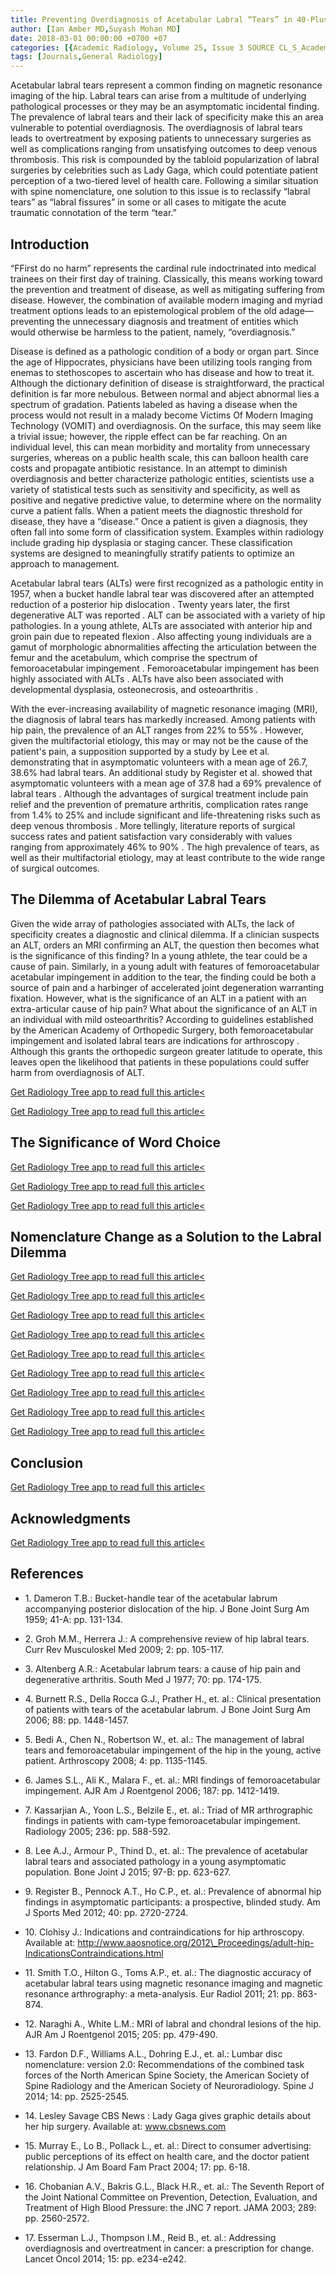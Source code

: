 ```yaml
---
title: Preventing Overdiagnosis of Acetabular Labral “Tears” in 40-Plus-year-old Patients
author: [Ian Amber MD,Suyash Mohan MD]
date: 2018-03-01 00:00:00 +0700 +07
categories: [{Academic Radiology, Volume 25, Issue 3 SOURCE CL_S_AcademicRadiologyVolume25Issue3 1}]
tags: [Journals,General Radiology]
---
```

Acetabular labral tears represent a common finding on magnetic resonance imaging of the hip. Labral tears can arise from a multitude of underlying pathological processes or they may be an asymptomatic incidental finding. The prevalence of labral tears and their lack of specificity make this an area vulnerable to potential overdiagnosis. The overdiagnosis of labral tears leads to overtreatment by exposing patients to unnecessary surgeries as well as complications ranging from unsatisfying outcomes to deep venous thrombosis. This risk is compounded by the tabloid popularization of labral surgeries by celebrities such as Lady Gaga, which could potentiate patient perception of a two-tiered level of health care. Following a similar situation with spine nomenclature, one solution to this issue is to reclassify “labral tears” as “labral fissures” in some or all cases to mitigate the acute traumatic connotation of the term “tear.”

## Introduction

“FFirst do no harm” represents the cardinal rule indoctrinated into medical trainees on their first day of training. Classically, this means working toward the prevention and treatment of disease, as well as mitigating suffering from disease. However, the combination of available modern imaging and myriad treatment options leads to an epistemological problem of the old adage—preventing the unnecessary diagnosis and treatment of entities which would otherwise be harmless to the patient, namely, “overdiagnosis.”

Disease is defined as a pathologic condition of a body or organ part. Since the age of Hippocrates, physicians have been utilizing tools ranging from enemas to stethoscopes to ascertain who has disease and how to treat it. Although the dictionary definition of disease is straightforward, the practical definition is far more nebulous. Between normal and abject abnormal lies a spectrum of gradation. Patients labeled as having a disease when the process would not result in a malady become Victims Of Modern Imaging Technology (VOMIT) and overdiagnosis. On the surface, this may seem like a trivial issue; however, the ripple effect can be far reaching. On an individual level, this can mean morbidity and mortality from unnecessary surgeries, whereas on a public health scale, this can balloon health care costs and propagate antibiotic resistance. In an attempt to diminish overdiagnosis and better characterize pathologic entities, scientists use a variety of statistical tests such as sensitivity and specificity, as well as positive and negative predictive value, to determine where on the normality curve a patient falls. When a patient meets the diagnostic threshold for disease, they have a “disease.” Once a patient is given a diagnosis, they often fall into some form of classification system. Examples within radiology include grading hip dysplasia or staging cancer. These classification systems are designed to meaningfully stratify patients to optimize an approach to management.

Acetabular labral tears (ALTs) were first recognized as a pathologic entity in 1957, when a bucket handle labral tear was discovered after an attempted reduction of a posterior hip dislocation . Twenty years later, the first degenerative ALT was reported . ALT can be associated with a variety of hip pathologies. In a young athlete, ALTs are associated with anterior hip and groin pain due to repeated flexion . Also affecting young individuals are a gamut of morphologic abnormalities affecting the articulation between the femur and the acetabulum, which comprise the spectrum of femoroacetabular impingement . Femoroacetabular impingement has been highly associated with ALTs . ALTs have also been associated with developmental dysplasia, osteonecrosis, and osteoarthritis .

With the ever-increasing availability of magnetic resonance imaging (MRI), the diagnosis of labral tears has markedly increased. Among patients with hip pain, the prevalence of an ALT ranges from 22% to 55% . However, given the multifactorial etiology, this may or may not be the cause of the patient's pain, a supposition supported by a study by Lee et al. demonstrating that in asymptomatic volunteers with a mean age of 26.7, 38.6% had labral tears. An additional study by Register et al. showed that asymptomatic volunteers with a mean age of 37.8 had a 69% prevalence of labral tears . Although the advantages of surgical treatment include pain relief and the prevention of premature arthritis, complication rates range from 1.4% to 25% and include significant and life-threatening risks such as deep venous thrombosis . More tellingly, literature reports of surgical success rates and patient satisfaction vary considerably with values ranging from approximately 46% to 90% . The high prevalence of tears, as well as their multifactorial etiology, may at least contribute to the wide range of surgical outcomes.

## The Dilemma of Acetabular Labral Tears

Given the wide array of pathologies associated with ALTs, the lack of specificity creates a diagnostic and clinical dilemma. If a clinician suspects an ALT, orders an MRI confirming an ALT, the question then becomes what is the significance of this finding? In a young athlete, the tear could be a cause of pain. Similarly, in a young adult with features of femoroacetabular acetabular impingement in addition to the tear, the finding could be both a source of pain and a harbinger of accelerated joint degeneration warranting fixation. However, what is the significance of an ALT in a patient with an extra-articular cause of hip pain? What about the significance of an ALT in an individual with mild osteoarthritis? According to guidelines established by the American Academy of Orthopedic Surgery, both femoroacetabular impingement and isolated labral tears are indications for arthroscopy . Although this grants the orthopedic surgeon greater latitude to operate, this leaves open the likelihood that patients in these populations could suffer harm from overdiagnosis of ALT.

[Get Radiology Tree app to read full this article<](https://clinicalpub.com/app)

[Get Radiology Tree app to read full this article<](https://clinicalpub.com/app)

## The Significance of Word Choice

[Get Radiology Tree app to read full this article<](https://clinicalpub.com/app)

[Get Radiology Tree app to read full this article<](https://clinicalpub.com/app)

[Get Radiology Tree app to read full this article<](https://clinicalpub.com/app)

## Nomenclature Change as a Solution to the Labral Dilemma

[Get Radiology Tree app to read full this article<](https://clinicalpub.com/app)

[Get Radiology Tree app to read full this article<](https://clinicalpub.com/app)

[Get Radiology Tree app to read full this article<](https://clinicalpub.com/app)

[Get Radiology Tree app to read full this article<](https://clinicalpub.com/app)

[Get Radiology Tree app to read full this article<](https://clinicalpub.com/app)

[Get Radiology Tree app to read full this article<](https://clinicalpub.com/app)

[Get Radiology Tree app to read full this article<](https://clinicalpub.com/app)

[Get Radiology Tree app to read full this article<](https://clinicalpub.com/app)

[Get Radiology Tree app to read full this article<](https://clinicalpub.com/app)

## Conclusion

[Get Radiology Tree app to read full this article<](https://clinicalpub.com/app)

## Acknowledgments

[Get Radiology Tree app to read full this article<](https://clinicalpub.com/app)

## References

- 1\. Dameron T.B.: Bucket-handle tear of the acetabular labrum accompanying posterior dislocation of the hip. J Bone Joint Surg Am 1959; 41-A: pp. 131-134.


- 2\. Groh M.M., Herrera J.: A comprehensive review of hip labral tears. Curr Rev Musculoskel Med 2009; 2: pp. 105-117.


- 3\. Altenberg A.R.: Acetabular labrum tears: a cause of hip pain and degenerative arthritis. South Med J 1977; 70: pp. 174-175.


- 4\. Burnett R.S., Della Rocca G.J., Prather H., et. al.: Clinical presentation of patients with tears of the acetabular labrum. J Bone Joint Surg Am 2006; 88: pp. 1448-1457.


- 5\. Bedi A., Chen N., Robertson W., et. al.: The management of labral tears and femoroacetabular impingement of the hip in the young, active patient. Arthroscopy 2008; 4: pp. 1135-1145.


- 6\. James S.L., Ali K., Malara F., et. al.: MRI findings of femoroacetabular impingement. AJR Am J Roentgenol 2006; 187: pp. 1412-1419.


- 7\. Kassarjian A., Yoon L.S., Belzile E., et. al.: Triad of MR arthrographic findings in patients with cam-type femoroacetabular impingement. Radiology 2005; 236: pp. 588-592.


- 8\. Lee A.J., Armour P., Thind D., et. al.: The prevalence of acetabular labral tears and associated pathology in a young asymptomatic population. Bone Joint J 2015; 97-B: pp. 623-627.


- 9\. Register B., Pennock A.T., Ho C.P., et. al.: Prevalence of abnormal hip findings in asymptomatic participants: a prospective, blinded study. Am J Sports Med 2012; 40: pp. 2720-2724.


- 10\. Clohisy J.: Indications and contraindications for hip arthroscopy. Available at: http://www.aaosnotice.org/2012\_Proceedings/adult-hip-IndicationsContraindications.html

- 11\. Smith T.O., Hilton G., Toms A.P., et. al.: The diagnostic accuracy of acetabular labral tears using magnetic resonance imaging and magnetic resonance arthrography: a meta-analysis. Eur Radiol 2011; 21: pp. 863-874.


- 12\. Naraghi A., White L.M.: MRI of labral and chondral lesions of the hip. AJR Am J Roentgenol 2015; 205: pp. 479-490.


- 13\. Fardon D.F., Williams A.L., Dohring E.J., et. al.: Lumbar disc nomenclature: version 2.0: Recommendations of the combined task forces of the North American Spine Society, the American Society of Spine Radiology and the American Society of Neuroradiology. Spine J 2014; 14: pp. 2525-2545.


- 14\. Lesley Savage CBS News : Lady Gaga gives graphic details about her hip surgery. Available at: www.cbsnews.com

- 15\. Murray E., Lo B., Pollack L., et. al.: Direct to consumer advertising: public perceptions of its effect on health care, and the doctor patient relationship. J Am Board Fam Pract 2004; 17: pp. 6-18.


- 16\. Chobanian A.V., Bakris G.L., Black H.R., et. al.: The Seventh Report of the Joint National Committee on Prevention, Detection, Evaluation, and Treatment of High Blood Pressure: the JNC 7 report. JAMA 2003; 289: pp. 2560-2572.


- 17\. Esserman L.J., Thompson I.M., Reid B., et. al.: Addressing overdiagnosis and overtreatment in cancer: a prescription for change. Lancet Oncol 2014; 15: pp. e234-e242.